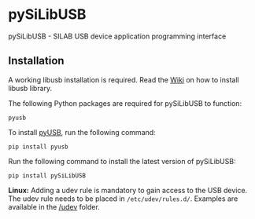 # pySiLibUSB

pySiLibUSB - SILAB USB device application programming interface

## Installation

A working libusb installation is required. Read the [Wiki](https://github.com/SiLab-Bonn/pySiLibUSB/wiki) on how to install libusb library.

The following Python packages are required for pySiLibUSB to function:
  ```
  pyusb
  ```

To install [pyUSB](https://github.com/walac/pyusb), run the following command:
  ```
  pip install pyusb
  ```

Run the following command to install the latest version of pySiLibUSB:
  ```
  pip install pySiLibUSB
  ```

__Linux:__
Adding a udev rule is mandatory to gain access to the USB device. The udev rule needs to be placed in `/etc/udev/rules.d/`.
Examples are available in the [/udev](https://github.com/SiLab-Bonn/pySiLibUSB/tree/master/udev) folder.
